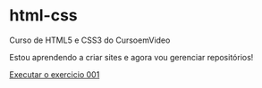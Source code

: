 # html-css
 Curso de HTML5 e CSS3 do CursoemVideo

 Estou aprendendo a criar sites e agora vou gerenciar repositórios!

 <a href="https://andressasouza06.github.io/html-css/exercicios/ex001/index.html">Executar o exercicio 001</a>
